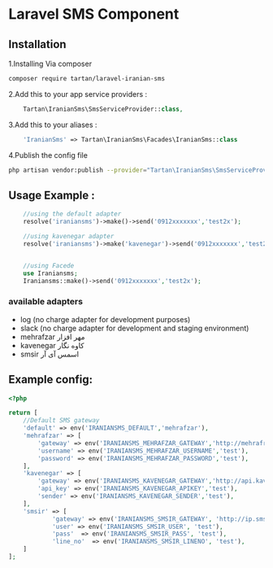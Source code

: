 # Laravel SMS Component


## Installation

1.Installing Via composer
```bash
composer require tartan/laravel-iranian-sms
```

2.Add this to your app service providers :
```php
    Tartan\IranianSms\SmsServiceProvider::class,
```

3.Add this to your aliases :
```php
    'IranianSms' => Tartan\IranianSms\Facades\IranianSms::class
```

4.Publish the config file 
```bash
php artisan vendor:publish --provider="Tartan\IranianSms\SmsServiceProvider" --tag=config
```


## Usage Example :
```php
    //using the default adapter
    resolve('iraniansms')->make()->send('0912xxxxxxx','test2x');

    //using kavenegar adapter
    resolve('iraniansms')->make('kavenegar')->send('0912xxxxxxx','test2x');


    //using Facede
    use Iraniansms;
    Iraniansms::make()->send('0912xxxxxxx','test2x');
```


### available adapters
* log (no charge adapter for development purposes)
* slack (no charge adapter for development and staging environment)
* mehrafzar مهر افزار
* kavenegar کاوه نگار
* smsir اسمس آی آر



## Example config:

```php
<?php

return [
	//Default SMS gateway
	'default' => env('IRANIANSMS_DEFAULT','mehrafzar'), 
	'mehrafzar' => [
		'gateway' => env('IRANIANSMS_MEHRAFZAR_GATEWAY','http://mehrafraz.com/webservice/Service.asmx?WSDL'),
		'username' => env('IRANIANSMS_MEHRAFZAR_USERNAME','test'),
		'password' => env('IRANIANSMS_MEHRAFZAR_PASSWORD','test'),
	],
	'kavenegar' => [
		'gateway' => env('IRANIANSMS_KAVENEGAR_GATEWAY','http://api.kavenegar.com/v1/%s/%s/%s.json/'),
		'api_key' => env('IRANIANSMS_KAVENEGAR_APIKEY','test'),
		'sender' => env('IRANIANSMS_KAVENEGAR_SENDER','test'),
	],
	'smsir' => [
            'gateway' => env('IRANIANSMS_SMSIR_GATEWAY', 'http://ip.sms.ir/SendMessage.ashx'),
            'user' => env('IRANIANSMS_SMSIR_USER', 'test'),
            'pass'  => env('IRANIANSMS_SMSIR_PASS', 'test'),
            'line_no'  => env('IRANIANSMS_SMSIR_LINENO', 'test'),
    ]
];
```
